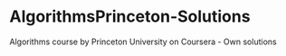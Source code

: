 # AlgorithmsPrinceton-Solutions
Algorithms course by Princeton University on Coursera - Own solutions
